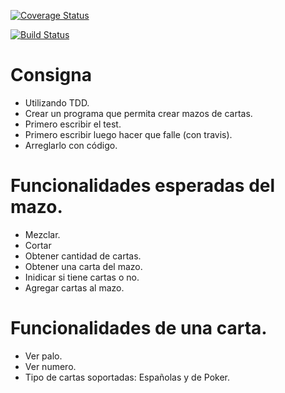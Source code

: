 [![Coverage Status](https://coveralls.io/repos/github/tadeo1/TDD2018/badge.svg?branch=master)](https://coveralls.io/github/tadeo1/TDD2018?branch=master)

[![Build Status](https://travis-ci.org/tadeo1/TDD2018.svg?branch=master)](https://travis-ci.org/tadeo1/TDD2018)

# Consigna

- Utilizando TDD.
- Crear un programa que permita crear mazos de cartas.
- Primero escribir el test.
- Primero escribir luego hacer que falle (con travis).
- Arreglarlo con código.

# Funcionalidades esperadas del mazo.

- Mezclar.
- Cortar
- Obtener cantidad de cartas.
- Obtener una carta del mazo.
- Inidicar si tiene cartas o no.
- Agregar cartas al mazo.

# Funcionalidades de una carta.

- Ver palo.
- Ver numero.
- Tipo de cartas soportadas: Españolas y de Poker.
